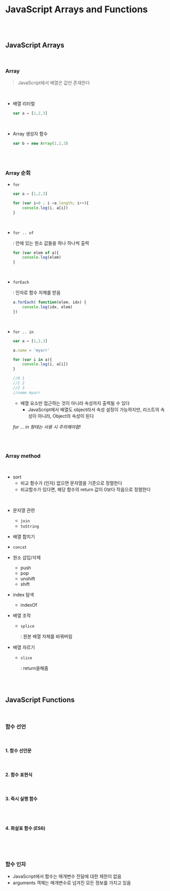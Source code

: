 # JavaScript Arrays and Functions

<br><br>

## JavaScript Arrays

<br>

### Array

> JavaScript에서 배열은 값만 존재한다

<br>

- 배열 리터럴

  ```javascript
  var a = [1,2,3]
  ```

  <br>

- Array 생성자 함수

  ```javascript
  var b = new Array(1,2,3)
  ```

  <br>

  <br>



### Array 순회

- `for`

  ```javascript
  var a = [1,2,3]
  
  for (var i=0 ; i <a.length; i++){
      console.log(i, a[i])
  }
  ```

  <br>

- `for .. of`

  : 안에 있는 원소 값들을 하나 하나씩 출력

  ```javascript
  for (var elem of a){
      console.log(elem)
  }
  ```

  <br>

- `forEach`
  
  : 인자로 함수 자체를 받음
  
  ```javascript
  a.forEach( function(elem, idx) {
      console.log(idx, elem)
  })
  ```
  
  <br>
  
- `for .. in`
  
  ```javascript
  var a = [1,2,3]
  
  a.name = 'myarr'
  
  for (var i in a){
      console.log(i, a[i])
  }
  
  //0 1
  //1 2
  //2 3
  //name myarr
  ```
  
  
  
  - 배열 요소만 접근하는 것이 아니라 속성까지 출력될 수 있다
    - JavaScript에서 배열도 object라서 속성 설정이 가능하지만, 리스트의 속성이 아니라, Object의 속성이 된다
  
  *for ... in 형태는 사용 시 주의해야함!*

<br>

<br>

### Array method

<br>

- sort
  - 비교 함수가 (인자) 없으면 문자열을 기준으로 정렬한다
  - 비교함수가 있다면, 해당 함수의 return 값이 0보다 작음으로 정렬한다

<br>

- 문자열 관련 
  - `join` 
  - `toString`

- 배열 합치기 
  
-  `concat`
  
- 원소 삽입/삭제

  - push
  - pop
  - unshift
  - shift

- index 탐색

  - indexOf

- 배열 조작

  - `splice`

    : 원본 배열 자체를 바꿔버림

- 배열 자르기

  - `slice`

    : return을해줌



<br>

<br>

## JavaScript Functions

<br>

### 함수 선언

<br>

#### 1. 함수 선언문

<br>

#### 2. 함수 표현식

<br>

#### 3. 즉시 실행 함수

<br><br>

#### 4. 화살표 함수 (ES6)

```javascript

```



<br>

<br>

### 함수 인자

- JavaScript에서 함수는 매개변수 전달에 대한 제한이 없음
- arguments 객체는 매개변수로 넘겨진 모든 정보를 가지고 있음

<br>

<br>






